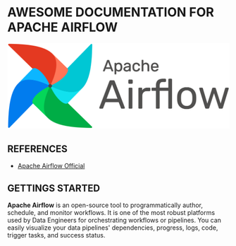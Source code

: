 # AWESOME DOCUMENTATION FOR APACHE AIRFLOW

![apache-airflow-icon](./artefacts/apache-airflow-icon.png)

## REFERENCES
* [Apache Airflow Official](https://airflow.apache.org/)

## GETTINGS STARTED

**Apache Airflow** is an open-source tool to programmatically author, schedule, and monitor workflows. It is one of the most robust platforms used by Data Engineers for orchestrating workflows or pipelines. You can easily visualize your data pipelines' dependencies, progress, logs, code, trigger tasks, and success status.